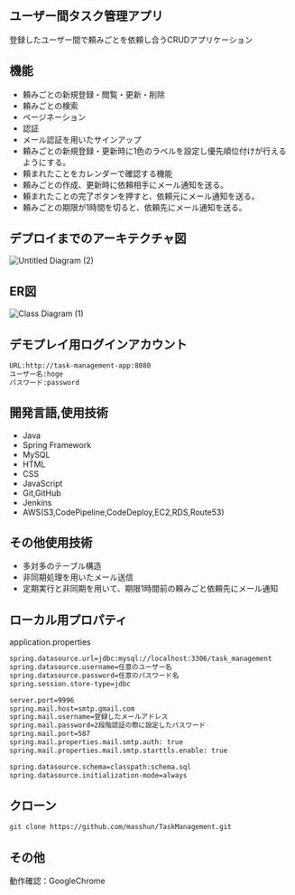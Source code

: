 ## ユーザー間タスク管理アプリ
登録したユーザー間で頼みごとを依頼し合うCRUDアプリケーション

## 機能
- 頼みごとの新規登録・閲覧・更新・削除
- 頼みごとの検索
- ページネーション
- 認証
- メール認証を用いたサインアップ
- 頼みごとの新規登録・更新時に1色のラベルを設定し優先順位付けが行えるようにする。
- 頼まれたことをカレンダーで確認する機能
- 頼みごとの作成、更新時に依頼相手にメール通知を送る。
- 頼まれたことの完了ボタンを押すと、依頼元にメール通知を送る。
- 頼みごとの期限が1時間を切ると、依頼先にメール通知を送る。


## デプロイまでのアーキテクチャ図
![Untitled Diagram (2)](https://user-images.githubusercontent.com/60130295/85918518-7d9ce800-b89e-11ea-9370-f922bc5026bb.png)

## ER図
![Class Diagram (1)](https://user-images.githubusercontent.com/60130295/90215018-593ca100-de35-11ea-8312-0100ed49b924.jpg)

## デモプレイ用ログインアカウント
```bash
URL:http://task-management-app:8080
ユーザー名:hoge
パスワード:password
```

## 開発言語,使用技術
- Java
- Spring Framework
- MySQL
- HTML
- CSS
- JavaScript
- Git,GitHub
- Jenkins
- AWS(S3,CodePipeline,CodeDeploy,EC2,RDS,Route53)

## その他使用技術
- 多対多のテーブル構造
- 非同期処理を用いたメール送信
- 定期実行と非同期を用いて、期限1時間前の頼みごと依頼先にメール通知

## ローカル用プロパティ
application.properties
```bash
spring.datasource.url=jdbc:mysql://localhost:3306/task_management
spring.datasource.username=任意のユーザー名
spring.datasource.password=任意のパスワード名
spring.session.store-type=jdbc

server.port=9996
spring.mail.host=smtp.gmail.com
spring.mail.username=登録したメールアドレス
spring.mail.password=2段階認証の際に設定したパスワード
spring.mail.port=587
spring.mail.properties.mail.smtp.auth: true
spring.mail.properties.mail.smtp.starttls.enable: true

spring.datasource.schema=classpath:schema.sql
spring.datasource.initialization-mode=always
```

## クローン
```bash
git clone https://github.com/masshun/TaskManagement.git
```

## その他
動作確認：GoogleChrome